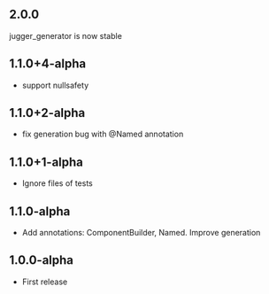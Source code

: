 ## 2.0.0

jugger_generator is now stable

## 1.1.0+4-alpha

* support nullsafety

## 1.1.0+2-alpha

* fix generation bug with @Named annotation

## 1.1.0+1-alpha

* Ignore files of tests

## 1.1.0-alpha

* Add annotations: ComponentBuilder, Named. Improve generation

## 1.0.0-alpha

* First release
